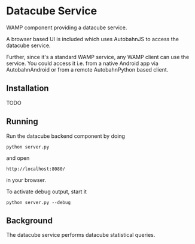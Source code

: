 Datacube Service
==========================

WAMP component providing a datacube service.

A browser based UI is included which uses AutobahnJS to access
the datacube service.

Further, since it's a standard WAMP service, any WAMP client can use
the service. You could access it i.e. from a native
Android app via AutobahnAndroid or from a remote AutobahnPython based
client.


Installation
-------

TODO

Running
-------

Run the datacube backend component by doing

    python server.py

and open

    http://localhost:8080/

in your browser.

To activate debug output, start it

    python server.py --debug



Background
----------

The datacube service performs datacube statistical queries.

